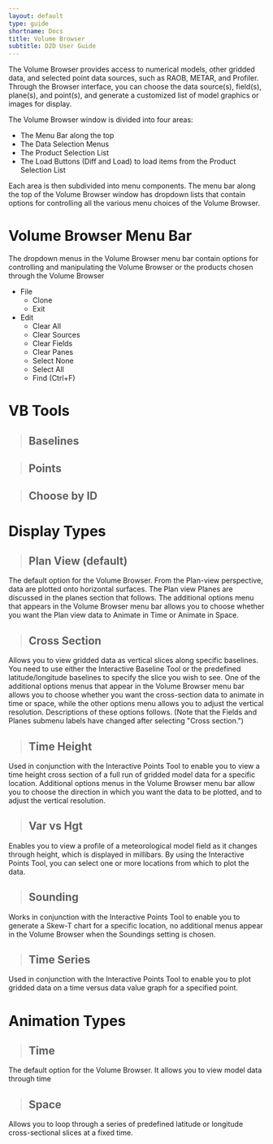 ```yaml
---
layout: default
type: guide
shortname: Docs
title: Volume Browser
subtitle: D2D User Guide
---
```


The Volume Browser provides access to numerical models, other gridded data, and selected point data sources, such as RAOB, METAR, and Profiler. Through the Browser interface, you can choose the data source(s), field(s), plane(s), and point(s), and generate a customized list of model graphics or images for display.

The Volume Browser window is divided into four areas:

* The Menu Bar along the top
* The Data Selection Menus
* The Product Selection List
* The Load Buttons (Diff and Load) to load items from the Product Selection List

Each area is then subdivided into menu components. The menu bar along the top of the Volume Browser window has dropdown lists that contain options for controlling all the various menu choices of the Volume Browser.

# Volume Browser Menu Bar

The dropdown menus in the Volume Browser menu bar contain options for controlling and manipulating the Volume Browser or the products chosen through the Volume Browser

* File
    * Clone
    * Exit
* Edit
    * Clear All
    * Clear Sources
    * Clear Fields
    * Clear Panes
    * Select None
    * Select All
    * Find (Ctrl+F)
    
# VB Tools

>## Baselines


>## Points

>## Choose by ID

# Display Types

>## Plan View (default)

The default option for the Volume Browser. From the Plan-view perspective, data are plotted onto horizontal surfaces. The Plan view Planes are discussed in the planes section that follows. The additional options menu that appears in the Volume Browser menu bar allows you to choose whether you want the Plan view data to Animate in Time or Animate in Space.

>## Cross Section

Allows you to view gridded data as vertical slices along specific baselines. You need to use either the Interactive Baseline Tool or the predefined latitude/longitude baselines to specify the slice you wish to see. One of the additional options menus that appear in the Volume Browser menu bar allows you to choose whether you want the cross-section data to animate in time or space, while the other options menu allows you to adjust the vertical resolution. Descriptions of these options follows. (Note that the Fields and Planes submenu labels have changed after selecting "Cross section.") 

>## Time Height

Used in conjunction with the Interactive Points Tool to enable you to view a time height cross section of a full run of gridded model data for a specific location. Additional options menus in the Volume Browser menu bar allow you to choose the direction in which you want the data to be plotted, and to adjust the vertical resolution. 

>## Var vs Hgt

Enables you to view a profile of a meteorological model field as it changes through height, which is displayed in millibars. By using the Interactive Points Tool, you can select one or more locations from which to plot the data.


>## Sounding

Works in conjunction with the Interactive Points Tool to enable you to generate a Skew-T chart for a specific location, no additional menus appear in the Volume Browser when the Soundings setting is chosen.

>## Time Series

Used in conjunction with the Interactive Points Tool to enable you to plot gridded data on a time versus data value graph for a specified point.

# Animation Types

>## Time

The default option for the Volume Browser. It allows you to view model data through time

>## Space

Allows you to loop through a series of predefined latitude or longitude cross-sectional slices at a fixed time.